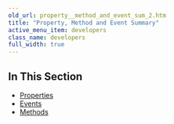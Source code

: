 ```yaml
---
old_url: property__method_and_event_sum_2.htm
title: "Property, Method and Event Summary"
active_menu_item: developers
class_name: developers
full_width: true
---
```



## In This Section

 - [Properties](/developers/documentation/product-guide/advanced-important-widgets/circle-menu-widget/property-method-and-event-summary/properties)
 - [Events](/developers/documentation/product-guide/advanced-important-widgets/circle-menu-widget/property-method-and-event-summary/events)
 - [Methods](/developers/documentation/product-guide/advanced-important-widgets/circle-menu-widget/property-method-and-event-summary/methods)

